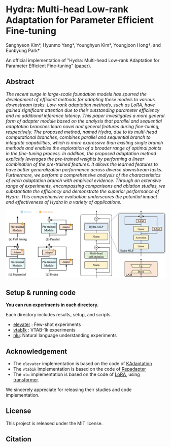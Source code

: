 # Hydra: Multi-head Low-rank Adaptation for Parameter Efficient Fine-tuning
Sanghyeon Kim*, Hyunmo Yang*, Younghyun Kim*, Youngjoon Hong†, and Eunbyung Park†  

An official implementation of "Hydra: Multi-head Low-rank Adaptation for Parameter Efficient Fine-tuning" ([paper](https://arxiv.org/abs/2309.06922)).

## Abstract
*The recent surge in large-scale foundation models has spurred the development of efficient methods for adapting these models to various downstream tasks. Low-rank adaptation methods, such as LoRA, have gained significant attention due to their outstanding parameter efficiency and no additional inference latency. This paper investigates a more general form of adapter module based on the analysis that parallel and sequential adaptation branches learn novel and general features during fine-tuning, respectively. The proposed method, named Hydra, due to its multi-head computational branches, combines parallel and sequential branch to integrate capabilities, which is more expressive than existing single branch methods and enables the exploration of a broader range of optimal points in the fine-tuning process. In addition, the proposed adaptation method explicitly leverages the pre-trained weights by performing a linear combination of the pre-trained features. It allows the learned features to have better generalization performance across diverse downstream tasks. Furthermore, we perform a comprehensive analysis of the characteristics of each adaptation branch with empirical evidence. Through an extensive range of experiments, encompassing comparisons and ablation studies, we substantiate the efficiency and demonstrate the superior performance of Hydra. This comprehensive evaluation underscores the potential impact and effectiveness of Hydra in a variety of applications.*

<img src="hydra_img.png" alt="drawing" width="1000"/>    

## Setup & running code

**You can run experiments in each directory.** 

Each directory includes results, setup, and scripts.

 * [elevater](https://github.com/extremebird/Hydra/tree/main/elevater) : Few-shot experiments  
 * [vtab1k](https://github.com/extremebird/Hydra/tree/main/vtab1k) : VTAB-1k experiments  
 * [nlu](https://github.com/extremebird/Hydra/tree/main/nlu): Natural language understanding experiments

## Acknowledgement

- The ```elevater``` implementation is based on the code of [KAdaptation](https://github.com/eric-ai-lab/PEViT)
- The ```vtab1k``` implementation is based on the code of [Repadapter](https://github.com/luogen1996/RepAdapter)
- The ```nlu``` implementation is based on the code of [LoRA](https://github.com/microsoft/LoRA), using [transformer](https://github.com/huggingface/transformers).

We sincerely appreciate for releasing their studies and code implementation.

## License
This project is released under the MIT license.

## Citation
